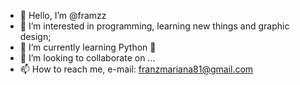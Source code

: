- 👋 Hello, I’m @framzz
- 👀 I’m interested in programming, learning new things and graphic design;
- 🌱 I’m currently learning Python :snake:
- 💞️ I’m looking to collaborate on ...
- 📫 How to reach me, e-mail: franzmariana81@gmail.com

<!---
framzz/framzz is a ✨ special ✨ repository because its `README.md` (this file) appears on your GitHub profile.
You can click the Preview link to take a look at your changes.
--->
